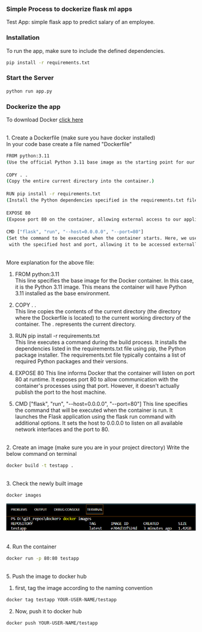 ### Simple Process to dockerize flask ml apps

Test App: simple flask app to predict salary of an employee.


### Installation

To run the app, make sure to include the defined dependencies.
```bash
pip install -r requirements.txt
```

### Start the Server
```bash
python run app.py
```

### Dockerize the app
To download Docker [click here](https://www.docker.com/products/docker-desktop/)

<br>1. Create a Dockerfile (make sure you have docker installed)<br>
In your code base create a file named "Dockerfile"
```bash
FROM python:3.11
(Use the official Python 3.11 base image as the starting point for our container.)

COPY . .
(Copy the entire current directory into the container.)

RUN pip install -r requirements.txt
(Install the Python dependencies specified in the requirements.txt file.)

EXPOSE 80
(Expose port 80 on the container, allowing external access to our application.)

CMD ["flask", "run", "--host=0.0.0.0", "--port=80"]
(Set the command to be executed when the container starts. Here, we use Flask to run our application
 with the specified host and port, allowing it to be accessed externally.)

```

<br>More explanation for the above file:
1. FROM python:3.11
<br>This line specifies the base image for the Docker container. In this case, it is the Python 3.11 image. This means the container will have Python 3.11 installed as the base environment. 

2. COPY . .
<br>This line copies the contents of the current directory (the directory where the Dockerfile is located) to the current working directory of the container. The . represents the current directory.

3. RUN pip install -r requirements.txt
<br>This line executes a command during the build process. It installs the dependencies listed in the requirements.txt file using pip, the Python package installer. The requirements.txt file typically contains a list of required Python packages and their versions.

4. EXPOSE 80
This line informs Docker that the container will listen on port 80 at runtime. It exposes port 80 to allow communication with the container's processes using that port. However, it doesn't actually publish the port to the host machine.

5. CMD ["flask", "run", "--host=0.0.0.0", "--port=80"]
This line specifies the command that will be executed when the container is run. It launches the Flask application using the flask run command with additional options. It sets the host to 0.0.0.0 to listen on all available network interfaces and the port to 80.

<br>2. Create an image (make sure you are in your project directory)
Write the below command on terminal
```bash
docker build -t testapp . 
```

<br>3. Check the newly built image
```bash
docker images
```
<img src = "./image.png">

<br>4. Run the container
```bash
docker run -p 80:80 testapp
```

<br>5. Push the image to docker hub <br>
1. first, tag the image according to the naming convention<br>
```bash
docker tag testapp YOUR-USER-NAME/testapp
```

2. Now, push it to docker hub

```bash
docker push YOUR-USER-NAME/testapp
```
